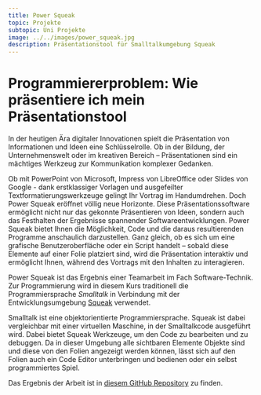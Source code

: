 ```yaml
---
title: Power Squeak
topic: Projekte
subtopic: Uni Projekte
image: ../../images/power_squeak.jpg
description: Präsentationstool für Smalltalkumgebung Squeak
---
```


# Programmiererproblem: Wie präsentiere ich mein Präsentationstool

In der heutigen Ära digitaler Innovationen spielt die Präsentation von Informationen und Ideen eine Schlüsselrolle. Ob in der Bildung, der Unternehmenswelt oder im kreativen Bereich – Präsentationen sind ein mächtiges Werkzeug zur Kommunikation komplexer Gedanken. 

Ob mit PowerPoint von Microsoft, Impress von LibreOffice oder Slides von Google - dank erstklassiger Vorlagen und ausgefeilter Textformatierungswerkzeuge gelingt Ihr Vortrag im Handumdrehen. Doch Power Squeak eröffnet völlig neue Horizonte. Diese Präsentationssoftware ermöglicht nicht nur das gekonnte Präsentieren von Ideen, sondern auch das Festhalten der Ergebnisse spannender Softwareentwicklungen. Power Squeak bietet Ihnen die Möglichkeit, Code und die daraus resultierenden Programme anschaulich darzustellen. Ganz gleich, ob es sich um eine grafische Benutzeroberfläche oder ein Script handelt – sobald diese Elemente auf einer Folie platziert sind, wird die Präsentation interaktiv und ermöglicht Ihnen, während des Vortrags mit den Inhalten zu interagieren.

Power Squeak ist das Ergebnis einer Teamarbeit im Fach Software-Technik. Zur Programmierung wird in diesem Kurs traditionell die Programmiersprache _Smalltalk_ in Verbindung mit der Entwicklungsumgebung [Squeak](https://squeak.org) verwendet.

Smalltalk ist eine objektorientierte Programmiersprache. Squeak ist dabei vergleichbar mit einer virtuellen Maschine, in der Smalltalkcode ausgeführt wird. Dabei bietet Squeak Werkzeuge, um den Code zu bearbeiten und zu debuggen. Da in dieser Umgebung alle sichtbaren Elemente Objekte sind und diese von den Folien angezeigt werden können, lässt sich auf den Folien auch ein Code Editor unterbringen und bedienen oder ein selbst programmiertes Spiel.

Das Ergebnis der Arbeit ist in [diesem GitHub Repository](https://github.com/hpi-swa-teaching/PowerSqueak) zu finden.
